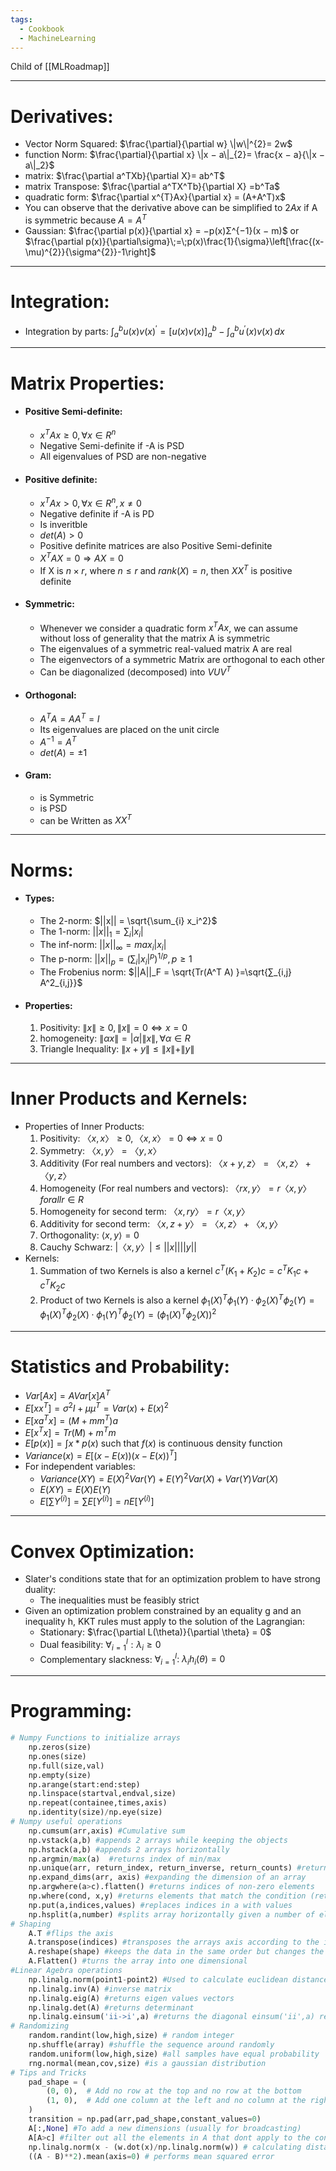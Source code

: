 ```yaml
---
tags:
  - Cookbook
  - MachineLearning
---
```

Child of [[MLRoadmap]]
*** 
# Derivatives:
- Vector Norm Squared: $\frac{\partial}{\partial w} \|w\|^{2}= 2w$
- function Norm:   $\frac{\partial}{\partial x} \|x − a\|_{2}= \frac{x − a}{\|x − a\|_2}$
- matrix:  $\frac{\partial a^TXb}{\partial X}= ab^T$
- matrix Transpose:    $\frac{\partial a^TX^Tb}{\partial X} =b^Ta$
- quadratic form:   $\frac{\partial x^{T}Ax}{\partial x} = (A+A^T)x$
- You can observe that the derivative above can be simplified to $2Ax$ if A is symmetric because $A = A^T$
- Gaussian:  $\frac{\partial p(x)}{\partial x} = −p(x)Σ^{−1}(x − m)$   or   $\frac{\partial p(x)}{\partial\sigma}\;=\;p(x)\frac{1}{\sigma}\left[\frac{(x-\mu)^{2}}{\sigma^{2}}-1\right]$
***
# Integration:
* Integration by parts:  $\int_{a}^{b}u(x)v(x)^{'} =\left[u(x)v(x)\right]_{a}^{b}-\int_{a}^{b}u^{\prime}(x)v(x)\,d x$
*** 
# Matrix Properties:
- #### Positive Semi-definite: 
	- $x^T Ax ≥ 0, ∀x ∈ R^n$
	- Negative Semi-definite if -A is PSD
	- All eigenvalues of PSD are non-negative
- #### Positive definite: 
	- $x^T Ax > 0, ∀x ∈ R^n, x \neq 0$
	- Negative definite if -A is PD
	- Is inveritble
	- $det( A) > 0$
	- Positive definite matrices are also Positive Semi-definite
	- $X^T AX = 0 ⇒ AX = 0$
	- If X is $n × r$, where $n ≤ r$ and $rank(X) = n$, then $XX^T$ is positive definite
- #### Symmetric:
	- Whenever we consider a quadratic form $x^T Ax$, we can assume without loss of generality that the matrix A is symmetric
	- The eigenvalues of a symmetric real-valued matrix A are real
	- The eigenvectors of a symmetric Matrix are orthogonal to each other
	- Can be diagonalized (decomposed) into $VUV^T$
- #### Orthogonal:
	- $A^T A = AA^T = I$
	- Its eigenvalues are placed on the unit circle
	- $A^{−1} = A^T$
	- $det(A) = ±1$
- #### Gram:
	- is Symmetric
	- is PSD
	- can be Written as $XX^T$

*** 
# Norms:
- #### Types:
	-  The 2-norm: $||x|| = \sqrt{\sum_{i} x_i^2}$
	- The 1-norm: $||x||_1 = ∑_i |x_i|$
	- The inf-norm: $||x||_∞ = max_i |x_i|$
	- The p-norm: $||x||_p = (∑_i |x_i|^p)^{1/p}, p ≥ 1$
	- The Frobenius norm: $||A||_F = \sqrt{Tr(A^T A) }=\sqrt{∑_{i,j} A^2_{i,j}}$
- #### Properties:
	1. Positivity:    $\|x\| ≥ 0, \|x\| = 0 ⇔ x = 0$ 
	2. homogeneity:     $\|αx\| = |α|\|x\|, ∀α ∈ R$
	3. Triangle Inequality:    $\|x + y\| ≤ \| x\| + \|y\|$
***
# Inner Products and Kernels:
- Properties of Inner Products:
	1. Positivity:   $〈x, x〉 ≥ 0, 〈x, x〉 = 0 ⇔ x = 0$
	2. Symmetry:  $〈x, y〉 = 〈y, x〉$
	3. Additivity (For real numbers and vectors):   $〈x + y, z〉 = 〈x, z〉 + 〈y, z〉$
	4. Homogeneity (For real numbers and vectors):  $〈rx, y〉 = r〈x, y〉 for all r ∈ R$
	5. Homogeneity for second term: $〈x, ry〉 = r〈x, y〉$
	6. Additivity for second term:   $〈x , z+ y〉 = 〈x, z〉 + 〈x, y〉$
	7. Orthogonality: $\langle x,y \rangle = 0$
	8. Cauchy Schwarz:   $|〈x, y〉| ≤ ||x|| ||y||$
-  Kernels: 
	1. Summation of two Kernels is also a kernel
		$c^{T}(K_{1}+ K_{2})c=c^{T}K_{1}c + c^{T}K_{2}c$
	2. Product of two Kernels is also a kernel
		$\phi_{1}(X)^{T}\phi_{1}(Y) \cdot \phi_{2}(X)^{T}\phi_{2}(Y) = \phi_{1}(X)^{T}\phi_{2}(X) \cdot \phi_{1}(Y)^{T}\phi_{2}(Y) = (\phi_{1}(X)^{T}\phi_{2}(X))^{2}$ 
	
***
# Statistics and Probability:
- $Var[Ax] = AVar[x]A^T$
- $E[xx^T ] = \sigma^2I + \mu \mu^T = Var(x) + E(x)^2$
- $E[xa^T x] = (M + mm^T )a$
- $E[x^T x] = Tr(M) + m^T m$
- $E[p(x)] = \int x*p(x)$ such that $f(x)$ is continuous density function
- $Variance(x) = E[(x-E(x))(x-E(x))^T]$
-  For independent variables:
	- $Variance(XY) = E(X)^2Var(Y) + E(Y)^2Var(X) + Var(Y)Var(X)$
	- $E(XY)= E(X)E(Y)$
	- $E\left[ \sum Y^{(i)} \right] = \sum E[Y^{(i)}] = nE[Y^{(i)}]$
***
# Convex Optimization:
- Slater's conditions state that for an optimization problem to have strong duality:
	-  The inequalities must be feasibly strict
- Given an optimization problem constrained by an equality g and an inequality h, KKT rules must apply to the solution of the Lagrangian:
	- Stationary: $\frac{\partial L(\theta)}{\partial \theta} = 0$
	- Dual feasibility: $\forall_{i=1}^{l}: \lambda_{i}\geq 0$
	- Complementary slackness: $\forall_{i=1}^{l}:\ \lambda_{i}h_{i}(\theta)=0$
***
# Programming:
```python
# Numpy Functions to initialize arrays
	np.zeros(size)
	np.ones(size)
	np.full(size,val)
	np.empty(size)
	np.arange(start:end:step)
	np.linspace(startval,endval,size)
	np.repeat(containee,times,axis)
	np.identity(size)/np.eye(size)
# Numpy useful operations
	np.cumsum(arr,axis) #Cumulative sum
	np.vstack(a,b) #appends 2 arrays while keeping the objects
	np.hstack(a,b) #appends 2 arrays horizontally 
	np.argmin/max(a)  #returns index of min/max
	np.unique(arr, return_index, return_inverse, return_counts) #returning unique elements of arrays
	np.expand_dims(arr, axis) #expanding the dimension of an array
	np.argwhere(a>c).flatten() #returns indices of non-zero elements
	np.where(cond, x,y) #returns elements that match the condition (returns x otherwise y)
	np.put(a,indices,values) #replaces indices in a with values
	np.hsplit(a,number) #splits array horizontally given a number of elements
# Shaping
	A.T #flips the axis 
	A.transpose(indices) #transposes the arrays axis according to the indices of the original axis
	A.reshape(shape) #keeps the data in the same order but changes the dimensions accordingly, You are allowed to use '...' to indicate all previous indexes
	A.Flatten() #turns the array into one dimensional
#Linear Agebra operations
	np.linalg.norm(point1-point2) #Used to calculate euclidean distances or l2 norm
	np.linalg.inv(A) #inverse matrix
	np.linalg.eig(A) #returns eigen values vectors
	np.linalg.det(A) #returns determinant
	np.linalg.einsum('ii->i',a) #returns the diagonal einsum('ii',a) returns sum of diagonal
# Randomizing
	random.randint(low,high,size) # random integer
	np.shuffle(array) #shuffle the sequence around randomly
	random.uniform(low,high,size) #all samples have equal probability
	rng.normal(mean,cov,size) #is a gaussian distribution
# Tips and Tricks
	pad_shape = (
	    (0, 0),  # Add no row at the top and no row at the bottom
	    (1, 0),  # Add one column at the left and no column at the right
	)
	transition = np.pad(arr,pad_shape,constant_values=0) 
	A[:,None] #To add a new dimensions (usually for broadcasting)
	A[A>c] #filter out all the elements in A that dont apply to the condition
	np.linalg.norm(x - (w.dot(x)/np.linalg.norm(w)) # calculating distance of x from hyperplane w
	((A - B)**2).mean(axis=0) # performs mean squared error
```